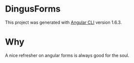 # DingusForms

This project was generated with [Angular CLI](https://github.com/angular/angular-cli) version 1.6.3.

# Why

A nice refresher on angular forms is always good for the soul.
